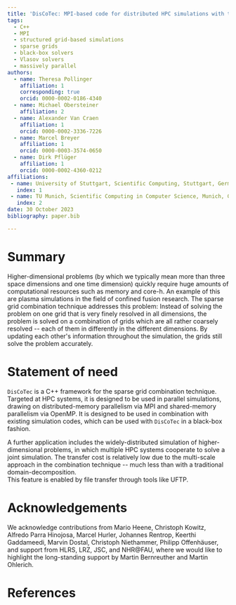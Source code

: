 ```yaml
---
title: 'DisCoTec: MPI-based code for distributed HPC simulations with the sparse grid combination technique'
tags:
  - C++
  - MPI
  - structured grid-based simulations
  - sparse grids
  - black-box solvers
  - Vlasov solvers
  - massively parallel
authors:
  - name: Theresa Pollinger
    affiliation: 1 
    corresponding: true
    orcid: 0000-0002-0186-4340
  - name: Michael Obersteiner
    affiliation: 2
  - name: Alexander Van Craen
    affiliation: 1 
    orcid: 0000-0002-3336-7226
  - name: Marcel Breyer
    affiliation: 1 
    orcid: 0000-0003-3574-0650
  - name: Dirk Pflüger
    affiliation: 1 
    orcid: 0000-0002-4360-0212
affiliations:
 - name: University of Stuttgart, Scientific Computing, Stuttgart, Germany
   index: 1
 - name: TU Munich, Scientific Computing in Computer Science, Munich, Germany
   index: 2
date: 30 October 2023
bibliography: paper.bib

---
```


# Summary

Higher-dimensional problems (by which we typically mean more than three space 
dimensions and one time dimension) quickly require huge amounts of computational resources such as memory and core-h.
An example of this are plasma simulations in the field of confined fusion research.
The sparse grid combination technique addresses this problem:
Instead of solving the problem on one grid that is very finely resolved in all dimensions,
the problem is solved on a combination of grids which are all rather coarsely resolved --
each of them in differently in the different dimensions.
By updating each other's information throughout the simulation, the grids still solve the problem accurately.


# Statement of need

`DisCoTec` is a C++ framework for the sparse grid combination technique.
Targeted at HPC systems, it is designed to be used in parallel simulations,
drawing on distributed-memory parallelism via MPI and shared-memory parallelism via OpenMP.
It is designed to be used in combination with existing simulation codes,
which can be used with `DisCoTec` in a black-box fashion.

A further application includes the widely-distributed simulation of higher-dimensional problems,
in which multiple HPC systems cooperate to solve a joint simulation.
The transfer cost is relatively low due to the multi-scale approach in the combination technique 
-- much less than with a traditional domain-decomposition.   
This feature is enabled by file transfer through tools like UFTP.


# Acknowledgements

We acknowledge contributions from Mario Heene, Christoph Kowitz, Alfredo Parra Hinojosa, Marcel Hurler, Johannes Rentrop, Keerthi Gaddameedi, Marvin Dostal, Christoph Niethammer, Philipp Offenhäuser, and support from HLRS, LRZ, JSC, and NHR@FAU, where we would like to highlight the long-standing support by Martin Bernreuther and Martin Ohlerich.

# References